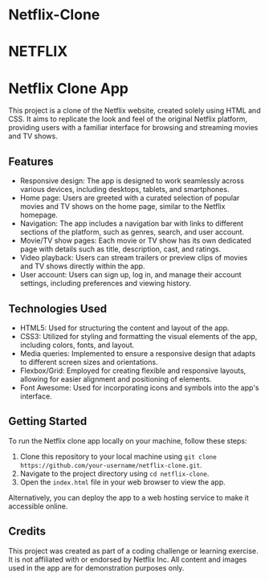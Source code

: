 # Netflix-Clone
# NETFLIX

# Netflix Clone App

This project is a clone of the Netflix website, created solely using HTML and CSS. It aims to replicate the look and feel of the original Netflix platform, providing users with a familiar interface for browsing and streaming movies and TV shows.

## Features

- Responsive design: The app is designed to work seamlessly across various devices, including desktops, tablets, and smartphones.
- Home page: Users are greeted with a curated selection of popular movies and TV shows on the home page, similar to the Netflix homepage.
- Navigation: The app includes a navigation bar with links to different sections of the platform, such as genres, search, and user account.
- Movie/TV show pages: Each movie or TV show has its own dedicated page with details such as title, description, cast, and ratings.
- Video playback: Users can stream trailers or preview clips of movies and TV shows directly within the app.
- User account: Users can sign up, log in, and manage their account settings, including preferences and viewing history.

## Technologies Used

- HTML5: Used for structuring the content and layout of the app.
- CSS3: Utilized for styling and formatting the visual elements of the app, including colors, fonts, and layout.
- Media queries: Implemented to ensure a responsive design that adapts to different screen sizes and orientations.
- Flexbox/Grid: Employed for creating flexible and responsive layouts, allowing for easier alignment and positioning of elements.
- Font Awesome: Used for incorporating icons and symbols into the app's interface.

## Getting Started

To run the Netflix clone app locally on your machine, follow these steps:

1. Clone this repository to your local machine using `git clone https://github.com/your-username/netflix-clone.git`.
2. Navigate to the project directory using `cd netflix-clone`.
3. Open the `index.html` file in your web browser to view the app.

Alternatively, you can deploy the app to a web hosting service to make it accessible online.

## Credits

This project was created as part of a coding challenge or learning exercise. It is not affiliated with or endorsed by Netflix Inc. All content and images used in the app are for demonstration purposes only.

